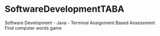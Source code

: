 # SoftwareDevelopmentTABA
Software Development - Java - Terminal Assignment Based Assessment
Find computer words game
